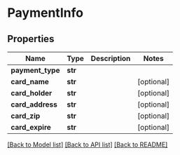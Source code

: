 # PaymentInfo

## Properties
Name | Type | Description | Notes
------------ | ------------- | ------------- | -------------
**payment_type** | **str** |  | 
**card_name** | **str** |  | [optional] 
**card_holder** | **str** |  | [optional] 
**card_address** | **str** |  | [optional] 
**card_zip** | **str** |  | [optional] 
**card_expire** | **str** |  | [optional] 

[[Back to Model list]](../README.md#documentation-for-models) [[Back to API list]](../README.md#documentation-for-api-endpoints) [[Back to README]](../README.md)


